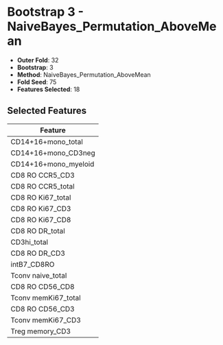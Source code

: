 # Bootstrap 3 - NaiveBayes_Permutation_AboveMean

- **Outer Fold**: 32
- **Bootstrap**: 3
- **Method**: NaiveBayes_Permutation_AboveMean
- **Fold Seed**: 75
- **Features Selected**: 18

## Selected Features

| Feature |
|---------|
| CD14+16+mono_total |
| CD14+16+mono_CD3neg |
| CD14+16+mono_myeloid |
| CD8 RO CCR5_CD3 |
| CD8 RO CCR5_total |
| CD8 RO Ki67_total |
| CD8  RO Ki67_CD3 |
| CD8 RO Ki67_CD8 |
| CD8 RO DR_total |
| CD3hi_total |
| CD8 RO DR_CD3 |
| intB7_CD8RO |
| Tconv naive_total |
| CD8 RO CD56_CD8 |
| Tconv memKi67_total |
| CD8 RO CD56_CD3 |
| Tconv memKi67_CD3 |
| Treg memory_CD3 |
